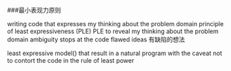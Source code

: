 ###最小表现力原则

writing code that expresses my thinking about the problem domain
principle of least expressiveness (PLE)
PLE to reveal my thinking about the problem domain 
ambiguity stops at the code
flawed ideas 有缺陷的想法

least expressive model() that result in a natural program
with the caveat not to contort the code 
in the rule of least power

